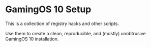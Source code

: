 # GamingOS 10 Setup

This is a collection of registry hacks and other scripts.

Use them to create a clean, reproducible, and (mostly) unobtrusive GamingOS 10 installation.
